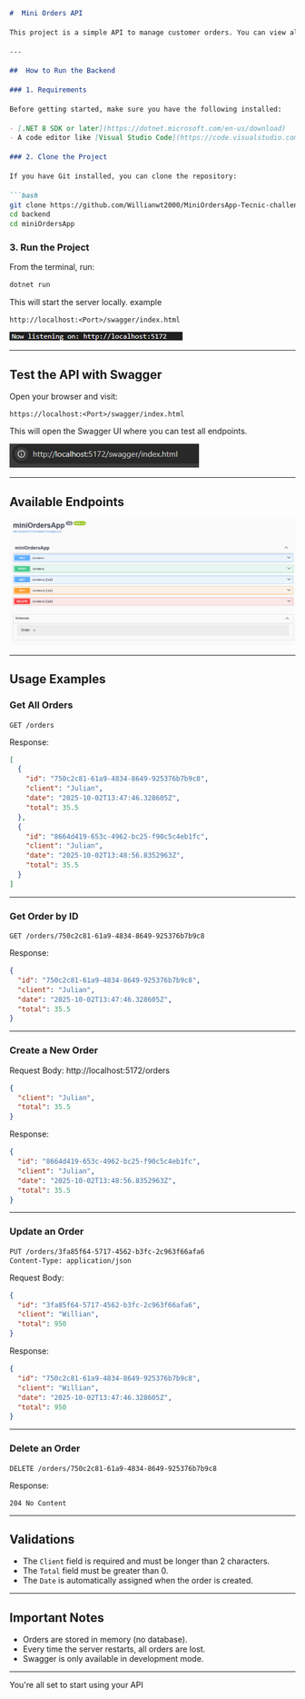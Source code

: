 ``` markdown
#  Mini Orders API

This project is a simple API to manage customer orders. You can view all orders, create new ones, update them, and delete them. It's built with .NET 8 using Minimal APIs.

---

##  How to Run the Backend

### 1. Requirements

Before getting started, make sure you have the following installed:

- [.NET 8 SDK or later](https://dotnet.microsoft.com/en-us/download)
- A code editor like [Visual Studio Code](https://code.visualstudio.com/) or [Visual Studio](https://visualstudio.microsoft.com/)

### 2. Clone the Project

If you have Git installed, you can clone the repository:

```bash
git clone https://github.com/Willianwt2000/MiniOrdersApp-Tecnic-challenger.git
cd backend
cd miniOrdersApp
```

### 3. Run the Project

From the terminal, run:

```bash
dotnet run
```

This will start the server locally.
example
```
http://localhost:<Port>/swagger/index.html
```

![Project running](images/image-3.png)

---

##  Test the API with Swagger

Open your browser and visit:

```
https://localhost:<Port>/swagger/index.html
```

This will open the Swagger UI where you can test all endpoints.

![Swagger UI](images/image-1.png)

---

##  Available Endpoints

![Endpoints](images/image-2.png)

---

##  Usage Examples

###  Get All Orders

```http
GET /orders
```

Response:

```json
[
  {
    "id": "750c2c81-61a9-4834-8649-925376b7b9c8",
    "client": "Julian",
    "date": "2025-10-02T13:47:46.328605Z",
    "total": 35.5
  },
  {
    "id": "8664d419-653c-4962-bc25-f90c5c4eb1fc",
    "client": "Julian",
    "date": "2025-10-02T13:48:56.8352963Z",
    "total": 35.5
  }
]
```

---

###  Get Order by ID

```http
GET /orders/750c2c81-61a9-4834-8649-925376b7b9c8
```

Response:

```json
{
  "id": "750c2c81-61a9-4834-8649-925376b7b9c8",
  "client": "Julian",
  "date": "2025-10-02T13:47:46.328605Z",
  "total": 35.5
}
```

---

###  Create a New Order

Request Body:
http://localhost:5172/orders

```json
{
  "client": "Julian",
  "total": 35.5
}
```

Response:

```json
{
  "id": "8664d419-653c-4962-bc25-f90c5c4eb1fc",
  "client": "Julian",
  "date": "2025-10-02T13:48:56.8352963Z",
  "total": 35.5
}
```

---

###  Update an Order

```http
PUT /orders/3fa85f64-5717-4562-b3fc-2c963f66afa6
Content-Type: application/json
```

Request Body:

```json
{
  "id": "3fa85f64-5717-4562-b3fc-2c963f66afa6",
  "client": "Willian",
  "total": 950
}
```

Response:

```json
{
  "id": "750c2c81-61a9-4834-8649-925376b7b9c8",
  "client": "Willian",
  "date": "2025-10-02T13:47:46.328605Z",
  "total": 950
}
```

---

###  Delete an Order

```http
DELETE /orders/750c2c81-61a9-4834-8649-925376b7b9c8
```

Response:

```
204 No Content
```

---

##  Validations

- The `Client` field is required and must be longer than 2 characters.
- The `Total` field must be greater than 0.
- The `Date` is automatically assigned when the order is created.

---

##  Important Notes

- Orders are stored in memory (no database).
- Every time the server restarts, all orders are lost.
- Swagger is only available in development mode.

---

You're all set to start using your API 


